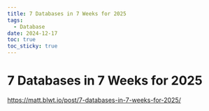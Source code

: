 ```yaml
---
title: 7 Databases in 7 Weeks for 2025
tags:
  - Database
date: 2024-12-17
toc: true
toc_sticky: true
---
```


# 7 Databases in 7 Weeks for 2025

https://matt.blwt.io/post/7-databases-in-7-weeks-for-2025/